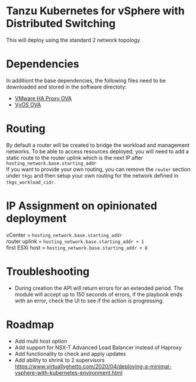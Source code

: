 # Tanzu Kubernetes for vSphere with Distributed Switching
This will deploy using the standard 2 network topology

# Dependencies
In additiont the base dependencies, the following files need to be downloaded and stored in the software directoty:
- [VMware HA Proxy OVA](https://github.com/haproxytech/vmware-haproxy/releases/tag/v0.1.8)
- [VyOS OVA](https://downloads.vyos.io/release/legacy/1.1.8/vyos-1.1.8-amd64.ova)

# Routing
By default a router will be created to bridge the workload and management networks. To be able to access resources deployed, you will need to add a static route to the router uplink which is the next IP after `hosting_network.base.starting_addr` <br/>
If you want to provide your own routing, you can remove the `router` section under `tkgs` and then setup your own routing for the network defined in `tkgs_workload_cidr`.

# IP Assignment on opinionated deployment

vCenter = `hosting_network.base.starting_addr`<br/>
router uplink = `hosting_network.base.starting_addr + 1`<br/>
first ESXi host = `hosting_network.base.starting_addr + 8`<br/>

# Troubleshooting
- During creation the API will return errors for an extended period. The module will accept up to 150 seconds of errors, if the playbook ends with an error, check the UI to see if the action is progressing.

# Roadmap
- Add multi host option
- Add support for NSX-T Advanced Load Balancer instead of Haproxy
- Add functionality to check and apply updates
- Add ability to shrink to 2 supervisors
  https://www.virtuallyghetto.com/2020/04/deploying-a-minimal-vsphere-with-kubernetes-environment.html
